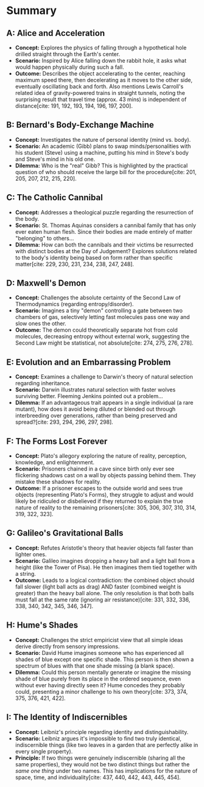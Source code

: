 # Summary

## A: Alice and Acceleration

* **Concept:** Explores the physics of falling through a hypothetical hole drilled straight through the Earth's center.
* **Scenario:** Inspired by Alice falling down the rabbit hole, it asks what would happen physically during such a fall.
* **Outcome:** Describes the object accelerating to the center, reaching maximum speed there, then decelerating as it moves to the other side, eventually oscillating back and forth. Also mentions Lewis Carroll's related idea of gravity-powered trains in straight tunnels, noting the surprising result that travel time (approx. 43 mins) is independent of distance[cite: 191, 192, 193, 194, 196, 197, 200].

## B: Bernard's Body-Exchange Machine

* **Concept:** Investigates the nature of personal identity (mind vs. body).
* **Scenario:** An academic (Gibb) plans to swap minds/personalities with his student (Steve) using a machine, putting his mind in Steve's body and Steve's mind in his old one.
* **Dilemma:** Who is the "real" Gibb? This is highlighted by the practical question of who should receive the large bill for the procedure[cite: 201, 205, 207, 212, 215, 220].

## C: The Catholic Cannibal

* **Concept:** Addresses a theological puzzle regarding the resurrection of the body.
* **Scenario:** St. Thomas Aquinas considers a cannibal family that has only ever eaten human flesh. Since their bodies are made entirely of matter "belonging" to others...
* **Dilemma:** How can both the cannibals and their victims be resurrected with distinct bodies at the Day of Judgement? Explores solutions related to the body's identity being based on form rather than specific matter[cite: 229, 230, 231, 234, 238, 247, 248].

## D: Maxwell's Demon

* **Concept:** Challenges the absolute certainty of the Second Law of Thermodynamics (regarding entropy/disorder).
* **Scenario:** Imagines a tiny "demon" controlling a gate between two chambers of gas, selectively letting fast molecules pass one way and slow ones the other.
* **Outcome:** The demon could theoretically separate hot from cold molecules, decreasing entropy without external work, suggesting the Second Law might be statistical, not absolute[cite: 274, 275, 276, 278].

## E: Evolution and an Embarrassing Problem

* **Concept:** Examines a challenge to Darwin's theory of natural selection regarding inheritance.
* **Scenario:** Darwin illustrates natural selection with faster wolves surviving better. Fleeming Jenkins pointed out a problem...
* **Dilemma:** If an advantageous trait appears in a single individual (a rare mutant), how does it avoid being diluted or blended out through interbreeding over generations, rather than being preserved and spread?[cite: 293, 294, 296, 297, 298].

## F: The Forms Lost Forever

* **Concept:** Plato's allegory exploring the nature of reality, perception, knowledge, and enlightenment.
* **Scenario:** Prisoners chained in a cave since birth only ever see flickering shadows cast on a wall by objects passing behind them. They mistake these shadows for reality.
* **Outcome:** If a prisoner escapes to the outside world and sees true objects (representing Plato's Forms), they struggle to adjust and would likely be ridiculed or disbelieved if they returned to explain the true nature of reality to the remaining prisoners[cite: 305, 306, 307, 310, 314, 319, 322, 323].

## G: Galileo's Gravitational Balls

* **Concept:** Refutes Aristotle's theory that heavier objects fall faster than lighter ones.
* **Scenario:** Galileo imagines dropping a heavy ball and a light ball from a height (like the Tower of Pisa). He then imagines them tied together with a string.
* **Outcome:** Leads to a logical contradiction: the combined object should fall slower (light ball acts as drag) AND faster (combined weight is greater) than the heavy ball alone. The only resolution is that both balls must fall at the same rate (ignoring air resistance)[cite: 331, 332, 336, 338, 340, 342, 345, 346, 347].

## H: Hume's Shades

* **Concept:** Challenges the strict empiricist view that all simple ideas derive directly from sensory impressions.
* **Scenario:** David Hume imagines someone who has experienced all shades of blue except one specific shade. This person is then shown a spectrum of blues with that one shade missing (a blank space).
* **Dilemma:** Could this person mentally generate or imagine the missing shade of blue purely from its place in the ordered sequence, even without ever having directly seen it? Hume concedes they probably could, presenting a minor challenge to his own theory[cite: 373, 374, 375, 376, 421, 422].

## I: The Identity of Indiscernibles

* **Concept:** Leibniz's principle regarding identity and distinguishability.
* **Scenario:** Leibniz argues it's impossible to find two truly identical, indiscernible things (like two leaves in a garden that are perfectly alike in every single property).
* **Principle:** If two things were genuinely indiscernible (sharing all the same properties), they would not be two distinct things but rather the *same one thing* under two names. This has implications for the nature of space, time, and individuality[cite: 437, 440, 442, 443, 445, 454].

